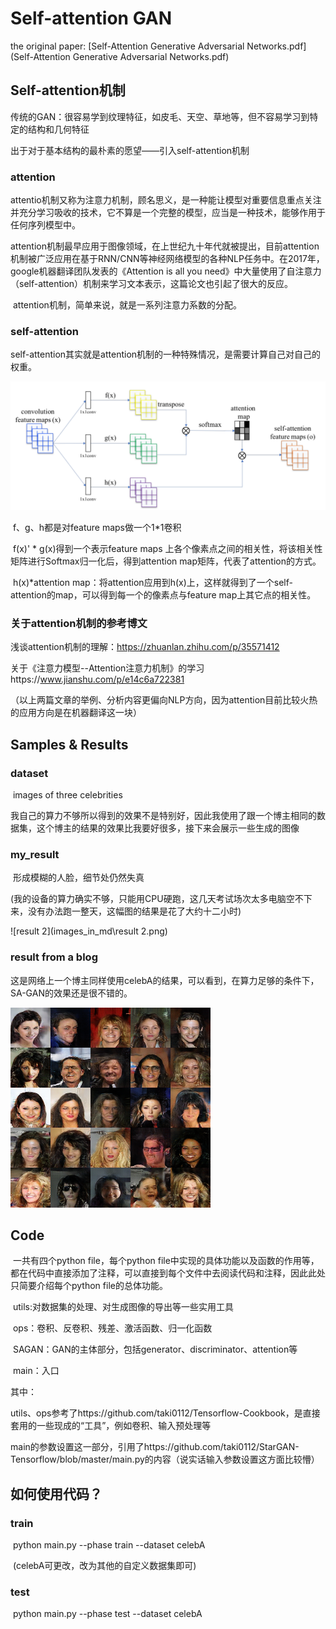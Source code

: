 # Self-attention GAN

the original paper:  [Self-Attention Generative Adversarial Networks.pdf](Self-Attention Generative Adversarial Networks.pdf) 



## Self-attention机制

传统的GAN：很容易学到纹理特征，如皮毛、天空、草地等，但不容易学习到特定的结构和几何特征

出于对于基本结构的最朴素的愿望——引入self-attention机制

### attention

​	attentio机制又称为注意力机制，顾名思义，是一种能让模型对重要信息重点关注并充分学习吸收的技术，它不算是一个完整的模型，应当是一种技术，能够作用于任何序列模型中。	

​	attention机制最早应用于图像领域，在上世纪九十年代就被提出，目前attention机制被广泛应用在基于RNN/CNN等神经网络模型的各种NLP任务中。在2017年，google机器翻译团队发表的《Attention is all you need》中大量使用了自注意力（self-attention）机制来学习文本表示，这篇论文也引起了很大的反应。

​	attention机制，简单来说，就是一系列注意力系数的分配。

### self-attention

​	self-attention其实就是attention机制的一种特殊情况，是需要计算自己对自己的权重。

![framework](images_in_md\framework.PNG)

​	f、g、h都是对feature maps做一个1*1卷积

​	f(x)' * g(x)得到一个表示feature maps 上各个像素点之间的相关性，将该相关性矩阵进行Softmax归一化后，得到attention map矩阵，代表了attention的方式。

​	h(x)*attention map：将attention应用到h(x)上，这样就得到了一个self-attention的map，可以得到每一个的像素点与feature map上其它点的相关性。

### 关于attention机制的参考博文

浅谈attention机制的理解：https://zhuanlan.zhihu.com/p/35571412

关于《注意力模型--Attention注意力机制》的学习https://www.jianshu.com/p/e14c6a722381

（以上两篇文章的举例、分析内容更偏向NLP方向，因为attention目前比较火热的应用方向是在机器翻译这一块）





## Samples & Results

### dataset

​	images of three celebrities

​	我自己的算力不够所以得到的效果不是特别好，因此我使用了跟一个博主相同的数据集，这个博主的结果的效果比我要好很多，接下来会展示一些生成的图像

### my_result

​	形成模糊的人脸，细节处仍然失真

​	(我的设备的算力确实不够，只能用CPU硬跑，这几天考试场次太多电脑空不下来，没有办法跑一整天，这幅图的结果是花了大约十二小时)

![result 2](images_in_md\result 2.png)

### result from a blog

​	这是网络上一个博主同样使用celebA的结果，可以看到，在算力足够的条件下，SA-GAN的效果还是很不错的。

![celebA](images_in_md\celebA.png)







## Code

​	一共有四个python file，每个python file中实现的具体功能以及函数的作用等，都在代码中直接添加了注释，可以直接到每个文件中去阅读代码和注释，因此此处只简要介绍每个python file的总体功能。

​	utils:对数据集的处理、对生成图像的导出等一些实用工具

​	ops：卷积、反卷积、残差、激活函数、归一化函数

​	SAGAN：GAN的主体部分，包括generator、discriminator、attention等

​	main：入口

其中：

​	utils、ops参考了https://github.com/taki0112/Tensorflow-Cookbook，是直接套用的一些现成的“工具”，例如卷积、输入预处理等

​	main的参数设置这一部分，引用了https://github.com/taki0112/StarGAN-Tensorflow/blob/master/main.py的内容（说实话输入参数设置这方面比较懵）



## 如何使用代码？	

### train

​	python main.py --phase train --dataset celebA 

​		(celebA可更改，改为其他的自定义数据集即可)

### test

​	python main.py --phase test --dataset celebA 
